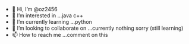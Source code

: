 - 👋 Hi, I’m @oz2456
- 👀 I’m interested in ...java c++ 
- 🌱 I’m currently learning ...python
- 💞️ I’m looking to collaborate on ...currently nothing sorry (still learning)
- 📫 How to reach me ...comment on this 

<!---
oz2456/oz2456 is a ✨ special ✨ repository because its `README.md` (this file) appears on your GitHub profile.
You can click the Preview link to take a look at your changes.
--->
